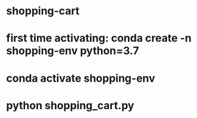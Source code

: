 # shopping-cart

# first time activating: conda create -n shopping-env python=3.7
# conda activate shopping-env

# python shopping_cart.py
